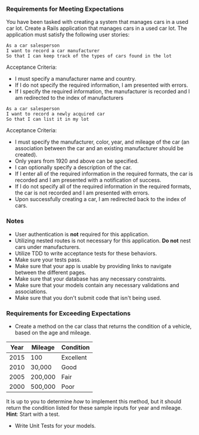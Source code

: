 ### Requirements for Meeting Expectations

You have been tasked with creating a system that manages cars in a used car lot. Create a Rails application that manages cars in a used car lot. The application must satisfy the following user stories:

```no-highlight
As a car salesperson
I want to record a car manufacturer
So that I can keep track of the types of cars found in the lot
```

Acceptance Criteria:

* I must specify a manufacturer name and country.
* If I do not specify the required information, I am presented with errors.
* If I specify the required information, the manufacturer is recorded and I am redirected to the index of manufacturers

```no-highlight
As a car salesperson
I want to record a newly acquired car
So that I can list it in my lot
```

Acceptance Criteria:

* I must specify the manufacturer, color, year, and mileage of the car (an association between the car and an existing manufacturer should be created).
* Only years from 1920 and above can be specified.
* I can optionally specify a description of the car.
* If I enter all of the required information in the required formats, the car is recorded and I am presented with a notification of success.
* If I do not specify all of the required information in the required formats, the car is not recorded and I am presented with errors.
* Upon successfully creating a car, I am redirected back to the index of cars.

### Notes

* User authentication is **not** required for this application.
* Utilizing nested routes is not necessary for this application. **Do not** nest cars under manufacturers.
* Utilize TDD to write acceptance tests for these behaviors.
* Make sure your tests pass.
* Make sure that your app is usable by providing links to navigate between the different pages.
* Make sure that your database has any necessary constraints.
* Make sure that your models contain any necessary validations and associations.
* Make sure that you don't submit code that isn't being used.


### Requirements for Exceeding Expectations

* Create a method on the car class that returns the condition of a vehicle, based on the age and mileage.

| Year | Mileage | Condition |
| ---- | ------- | --------- |
| 2015 | 100     | Excellent |
| 2010 | 30,000  | Good      |
| 2005 | 200,000 | Fair      |
| 2000 | 500,000 | Poor      |

It is up to you to determine _how_ to implement this method, but it should return the condition listed for these sample inputs for year and mileage. **Hint**: Start with a test.

* Write Unit Tests for your models.


